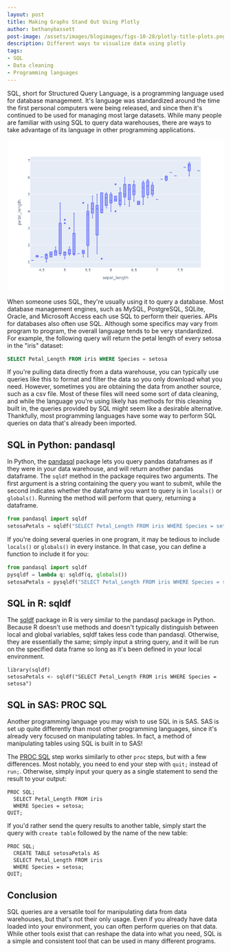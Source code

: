 ```yaml
---
layout: post
title: Making Graphs Stand Out Using Plotly
author: bethanybassett
post-image: /assets/images/blogimages/figs-10-28/plotly-title-plots.png
description: Different ways to visualize data using plotly
tags:
- SQL
- Data cleaning
- Programming languages
---
```


SQL, short for Structured Query Language, is a programming language used for database management. 
It's language was standardized around the time the first personal computers were being released, and
since then it's continued to be used for managing most large datasets. While many people are familiar with
using SQL to query data warehouses, there are ways to take advantage of its language in other programming
applications. 

![MySQL](/assets/images/blogimages/figs-10-28/newplot.png)

When someone uses SQL, they're usually using it to query a database. Most database management engines, such
as MySQL, PostgreSQL, SQLite, Oracle, and Microsoft Access each use SQL to perform their queries. APIs
for databases also often use SQL. Although some specifics may vary from program to program, the overall
language tends to be very standardized. For example, the following query will return the petal length
of every setosa in the "iris" dataset: 

```sql
SELECT Petal_Length FROM iris WHERE Species = setosa
```

If you're pulling data directly from a data warehouse, you can typically use queries like this to format 
and filter the data so you only download what you need. However, sometimes you are obtaining the data
from another source, such as a csv file. Most of these files will need some sort of data cleaning, and 
while the language you're using likely has methods for this cleaning built in, the queries provided by
SQL might seem like a desirable alternative. Thankfully, most programming languages have some way to
perform SQL queries on data that's already been imported. 

## SQL in Python: pandasql

In Python, the [pandasql](https://pypi.org/project/pandasql/) package lets you query pandas dataframes
as if they were in your data warehouse, and will return another pandas dataframe. The `sqldf` method
in the package requires two arguments. The first argument is a string containing the query you want to
submit, while the second indicates whether the dataframe you want to query is in `locals()` or `globals()`.
Running the method will perform that query, returning a dataframe. 

```python
from pandasql import sqldf
setosaPetals = sqldf("SELECT Petal_Length FROM iris WHERE Species = setosa", globals())
```
If you're doing several queries in one program, it may be tedious to include `locals()` or `globals()` in
every instance. In that case, you can define a function to include it for you:

```python
from pandasql import sqldf
pysqldf = lambda q: sqldf(q, globals())
setosaPetals = pysqldf("SELECT Petal_Length FROM iris WHERE Species = setosa")
```

## SQL in R: sqldf

The [sqldf](https://www.rdocumentation.org/packages/sqldf/) package in R is very similar to the pandasql 
package in Python. Because R doesn't use methods and doesn't typically distinguish between 
local and global variables, sqldf takes less code than pandasql. Otherwise, they are essentially the
same; simply input a string query, and it will be run on the specified data frame so long as it's been
defined in your local environment. 

```splus
library(sqldf)
setosaPetals <- sqldf("SELECT Petal_Length FROM iris WHERE Species = setosa")
```

## SQL in SAS: PROC SQL

Another programming language you may wish to use SQL in is SAS. SAS is set up quite differently than
most other programming languages, since it's already very focused on manipulating tables. In fact, a
method of manipulating tables using SQL is built in to SAS! 

The 
[PROC SQL](https://documentation.sas.com/doc/en/pgmsascdc/9.4_3.5/sqlproc/n1lhnlzhrmrqggn1rz570u89oq2m.htm)
step works similarly to other `proc` steps, but with a few differences. Most notably, you need to end your 
step with `quit;` instead of `run;`. Otherwise, simply input your query as a single statement to send the
result to your output: 

```sas
PROC SQL;
  SELECT Petal_Length FROM iris 
  WHERE Species = setosa;
QUIT;
```

If you'd rather send the query results to another table, simply start the query with `create table`
followed by the name of the new table:

```sas
PROC SQL;
  CREATE TABLE setosaPetals AS
  SELECT Petal_Length FROM iris 
  WHERE Species = setosa;
QUIT;
```

## Conclusion

SQL queries are a versatile tool for manipulating data from data warehouses, but that's not their only
usage. Even if you already have data loaded into your environment, you can often perform queries on that
data. While other tools exist that can reshape the data into what you need, SQL is a simple and 
consistent tool that can be used in many different programs.  
